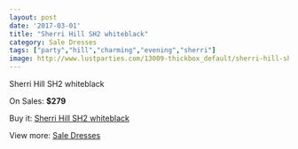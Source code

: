 ```yaml
---
layout: post
date: '2017-03-01'
title: "Sherri Hill SH2 whiteblack"
category: Sale Dresses
tags: ["party","hill","charming","evening","sherri"]
image: http://www.lustparties.com/13009-thickbox_default/sherri-hill-sh2-whiteblack.jpg
---
```

Sherri Hill SH2 whiteblack

On Sales: **$279**
<a href="https://www.lustparties.com/en/sale-dresses/4943-sherri-hill-sh2-whiteblack.html"><amp-img layout="responsive" width="600" height="600" src="//www.lustparties.com/13009-thickbox_default/sherri-hill-sh2-whiteblack.jpg" alt="Sherri Hill SH2 whiteblack 0" /></a>

Buy it: [Sherri Hill SH2 whiteblack](https://www.lustparties.com/en/sale-dresses/4943-sherri-hill-sh2-whiteblack.html "Sherri Hill SH2 whiteblack")

View more: [Sale Dresses](https://www.lustparties.com/en/30-sale-dresses "Sale Dresses")